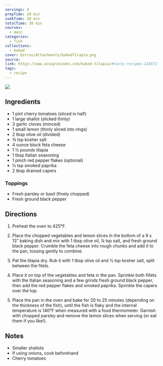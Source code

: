 ```yaml
---
servings: 4
prepTime: 10 min
cookTime: 20 min
totalTime: 30 min
courses:
  - main
categories:
  - fish
collections:
  - baked
cover: Extras/Attachments/bakedTilapia.png
source:
link: https://www.acouplecooks.com/baked-tilapia/#tasty-recipes-126571-jump-target
tags:
  - recipe
---
```


![](Extras/Attachments/bakedTilapia.png)


## Ingredients

- 1 pint cherry tomatoes (sliced in half)
- 1 large shallot (slicked thinly)
- 3 garlic cloves (minced)
- 1 small lemon (thinly sliced into rings)
- 2 tbsp olive oil (divided)
- ¾ tsp kosher salt
- 4 ounce block feta cheese
- 1 ½ pounds tilapia
- 1 tbsp Italian seasoning
- 1 pinch red pepper flakes (optional)
- ½ tsp smoked paprika
- 2 tbsp drained capers

### Toppings

- Fresh parsley or basil (finely chopped)
- Fresh ground black pepper


## Directions

1. Preheat the oven to 425°F.

2. Place the chopped vegetables and lemon slices in the bottom of a 9 x 13″ baking dish and mix with 1 tbsp olive oil, ¼ tsp salt, and fresh ground black pepper. Crumble the feta cheese into rough chunks and add it to the pan, tossing gently to combine.

3. Pat the tilapia dry. Rub it with 1 tbsp olive oil and ½ tsp kosher salt, split between the filets.

4. Place it on top of the vegetables and feta in the pan. Sprinkle both fillets with the Italian seasoning and a few grinds fresh ground black pepper, then add the red pepper flakes and smoked paprika. Sprinkle the capers over the top.

5. Place the pan in the oven and bake for 20 to 25 minutes (depending on the thickness of the fish), until the fish is flaky and the internal temperature is 140°F when measured with a food thermometer. Garnish with chopped parsley and remove the lemon slices when serving (or eat them if you like!).


## Notes

- Smaller shallots
- If using onions, cook beforehand
- Cherry tomatoes
